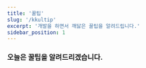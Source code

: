 ```yaml
---
title: '꿀팁'
slug: '/kkultip'
excerpt: '개발을 하면서 깨닳은 꿀팁을 알려드립니다.'
sidebar_position: 1
---
```


### 오늘은 꿀팁을 알려드리겠습니다.